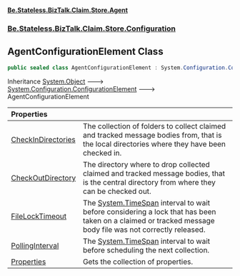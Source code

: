 #### [Be.Stateless.BizTalk.Claim.Store.Agent](README.md 'README')
### [Be.Stateless.BizTalk.Claim.Store.Configuration](Be.Stateless.BizTalk.Claim.Store.Configuration.md 'Be.Stateless.BizTalk.Claim.Store.Configuration')

## AgentConfigurationElement Class

```csharp
public sealed class AgentConfigurationElement : System.Configuration.ConfigurationElement
```

Inheritance [System.Object](https://docs.microsoft.com/en-us/dotnet/api/System.Object 'System.Object') &#129106; [System.Configuration.ConfigurationElement](https://docs.microsoft.com/en-us/dotnet/api/System.Configuration.ConfigurationElement 'System.Configuration.ConfigurationElement') &#129106; AgentConfigurationElement

| Properties | |
| :--- | :--- |
| [CheckInDirectories](AgentConfigurationElement.CheckInDirectories.md 'Be.Stateless.BizTalk.Claim.Store.Configuration.AgentConfigurationElement.CheckInDirectories') | The collection of folders to collect claimed and tracked message bodies from, that is the local directories where they have been checked in. |
| [CheckOutDirectory](AgentConfigurationElement.CheckOutDirectory.md 'Be.Stateless.BizTalk.Claim.Store.Configuration.AgentConfigurationElement.CheckOutDirectory') | The directory where to drop collected claimed and tracked message bodies, that is the central directory from where they can be checked out. |
| [FileLockTimeout](AgentConfigurationElement.FileLockTimeout.md 'Be.Stateless.BizTalk.Claim.Store.Configuration.AgentConfigurationElement.FileLockTimeout') | The [System.TimeSpan](https://docs.microsoft.com/en-us/dotnet/api/System.TimeSpan 'System.TimeSpan') interval to wait before considering a lock that has been taken on a claimed or tracked message body file was not correctly released. |
| [PollingInterval](AgentConfigurationElement.PollingInterval.md 'Be.Stateless.BizTalk.Claim.Store.Configuration.AgentConfigurationElement.PollingInterval') | The [System.TimeSpan](https://docs.microsoft.com/en-us/dotnet/api/System.TimeSpan 'System.TimeSpan') interval to wait before scheduling the next collection. |
| [Properties](AgentConfigurationElement.Properties.md 'Be.Stateless.BizTalk.Claim.Store.Configuration.AgentConfigurationElement.Properties') | Gets the collection of properties. |
